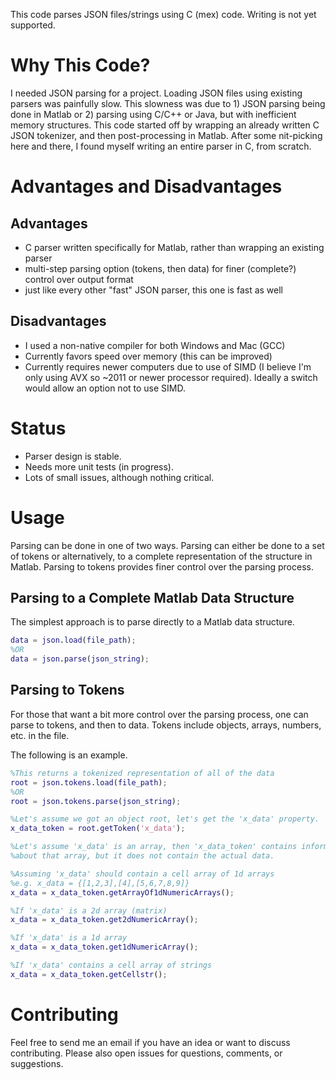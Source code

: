 This code parses JSON files/strings using C (mex) code. Writing is not yet supported.

# Why This Code?

I needed JSON parsing for a project. Loading JSON files using existing parsers was painfully slow. This slowness was due to 1) JSON parsing being done in Matlab or 2) parsing using C/C++ or Java, but with inefficient memory structures. This code started off by wrapping an already written C JSON tokenizer, and then post-processing in Matlab. After some nit-picking here and there, I found myself writing an entire parser in C, from scratch.

# Advantages and Disadvantages

## Advantages
* C parser written specifically for Matlab, rather than wrapping an existing parser
* multi-step parsing option (tokens, then data) for finer (complete?) control over output format
* just like every other "fast" JSON parser, this one is fast as well

## Disadvantages
* I used a non-native compiler for both Windows and Mac (GCC)
* Currently favors speed over memory (this can be improved)
* Currently requires newer computers due to use of SIMD (I believe I'm only using AVX so ~2011 or newer processor required). Ideally a switch would allow an option not to use SIMD.

# Status

* Parser design is stable.
* Needs more unit tests (in progress).
* Lots of small issues, although nothing critical.

# Usage

Parsing can be done in one of two ways. Parsing can either be done to a set of tokens or alternatively, to a complete representation of the structure in Matlab. Parsing to tokens provides finer control over the parsing process.

## Parsing to a Complete Matlab Data Structure

The simplest approach is to parse directly to a Matlab data structure.

```matlab
data = json.load(file_path);
%OR
data = json.parse(json_string);
```

## Parsing to Tokens

For those that want a bit more control over the parsing process, one can parse to tokens, and then to data. Tokens include objects, arrays, numbers, etc. in the file. 

The following is an example.

```matlab
%This returns a tokenized representation of all of the data
root = json.tokens.load(file_path);
%OR
root = json.tokens.parse(json_string);

%Let's assume we got an object root, let's get the 'x_data' property.
x_data_token = root.getToken('x_data');

%Let's assume 'x_data' is an array, then 'x_data_token' contains information
%about that array, but it does not contain the actual data.

%Assuming 'x_data' should contain a cell array of 1d arrays
%e.g. x_data = {[1,2,3],[4],[5,6,7,8,9]}
x_data = x_data_token.getArrayOf1dNumericArrays();

%If 'x_data' is a 2d array (matrix)
x_data = x_data_token.get2dNumericArray();

%If 'x_data' is a 1d array
x_data = x_data_token.get1dNumericArray();

%If 'x_data' contains a cell array of strings
x_data = x_data_token.getCellstr();
```

# Contributing

Feel free to send me an email if you have an idea or want to discuss contributing. Please also open issues for questions, comments, or suggestions.



